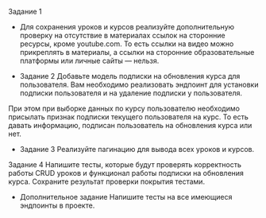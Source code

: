 Задание 1
+ Для сохранения уроков и курсов реализуйте дополнительную проверку 
на отсутствие в материалах ссылок на сторонние ресурсы, кроме youtube.com.
То есть ссылки на видео можно прикреплять в материалы, а ссылки на сторонние 
образовательные платформы или личные сайты — нельзя.

+ Задание 2
Добавьте модель подписки на обновления курса для пользователя.
Вам необходимо реализовать эндпоинт для установки подписки 
пользователя и на удаление подписки у пользователя.

При этом при выборке данных по курсу пользователю необходимо 
присылать признак подписки текущего пользователя на курс. 
То есть давать информацию, подписан пользователь на 
обновления курса или нет.

+ Задание 3
Реализуйте пагинацию для вывода всех уроков и курсов.

Задание 4
Напишите тесты, которые будут проверять корректность работы CRUD уроков и 
функционал работы подписки на обновления курса.
Сохраните результат проверки покрытия тестами.

* Дополнительное задание
Напишите тесты на все имеющиеся эндпоинты в проекте.

